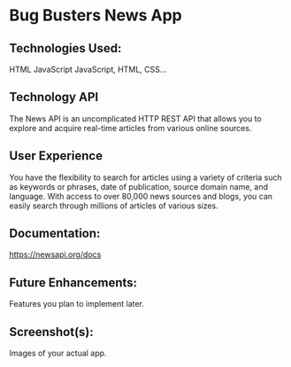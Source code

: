 
# Bug Busters News App

## Technologies Used: 
HTML
JavaScript 
 JavaScript, HTML, CSS...

## Technology API



The News API is an uncomplicated HTTP REST API that allows you to explore and acquire real-time articles from various online sources. 

## User Experience

You have the flexibility to search for articles using a variety of criteria such as keywords or phrases, date of publication, source domain name, and language. With access to over 80,000 news sources and blogs, you can easily search through millions of articles of various sizes.

## Documentation:

https://newsapi.org/docs

## Future Enhancements: 

Features you plan to implement later.

## Screenshot(s): 

Images of your actual app.